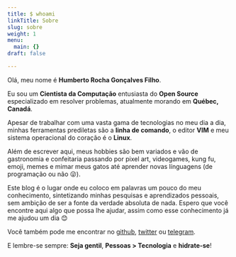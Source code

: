 ```yaml
---
title: $ whoami
linkTitle: Sobre
slug: sobre
weight: 1
menu:
  main: {}
draft: false

---
```

Olá, meu nome é **Humberto Rocha Gonçalves Filho**.

Eu sou um **Cientista da Computação** entusiasta do **Open Source** especializado em resolver problemas, atualmente morando em **Québec, Canadá**.

Apesar de trabalhar com uma vasta gama de tecnologias no meu dia a dia, minhas ferramentas prediletas são a **linha de comando**, o editor **VIM** e meu sistema operacional do coração é o **Linux**.

Além de escrever aqui, meus hobbies são bem variados e vão de gastronomia e confeitaria passando por pixel art, videogames, kung fu, emoji, memes e mimar meus gatos até aprender novas línguagens (de programação ou não 😜).

Este blog é o lugar onde eu coloco em palavras um pouco do meu conhecimento, sintetizando minhas pesquisas e aprendizados pessoais, sem ambição de ser a fonte da verdade absoluta de nada. Espero que você encontre aqui algo que possa lhe ajudar, assim como esse conhecimento já me ajudou um dia 😊

Você também pode me encontrar no [github](https://github.com/humrochagf), [twitter](https://twitter.com/humrochagf) ou [telegram](https://t.me/humrochagf).

E lembre-se sempre: **Seja gentil**, **Pessoas > Tecnologia** e **hidrate-se**!
